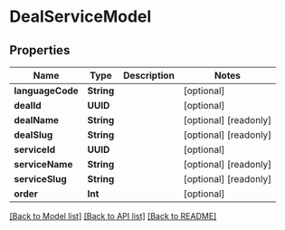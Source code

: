 # DealServiceModel

## Properties
Name | Type | Description | Notes
------------ | ------------- | ------------- | -------------
**languageCode** | **String** |  | [optional] 
**dealId** | **UUID** |  | [optional] 
**dealName** | **String** |  | [optional] [readonly] 
**dealSlug** | **String** |  | [optional] [readonly] 
**serviceId** | **UUID** |  | [optional] 
**serviceName** | **String** |  | [optional] [readonly] 
**serviceSlug** | **String** |  | [optional] [readonly] 
**order** | **Int** |  | [optional] 

[[Back to Model list]](../README.md#documentation-for-models) [[Back to API list]](../README.md#documentation-for-api-endpoints) [[Back to README]](../README.md)


